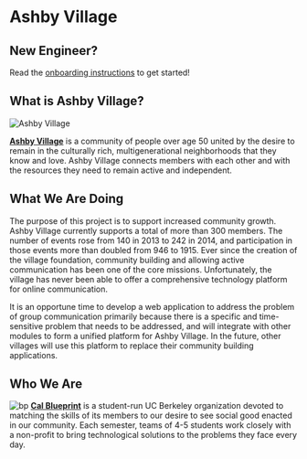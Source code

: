 # Ashby Village

New Engineer?
----
Read the [onboarding instructions](https://github.com/calblueprint/ashby-village/tree/master/docs) to get started!

What is Ashby Village?
----
![Ashby Village](http://s3.amazonaws.com/ClubExpressClubFiles/748044/graphics/AVlogocolor-web.png "Ashby Village Banner" )

**[Ashby Village](http://www.ashbyvillage.org/)** is a community of people over age 50 united by the desire to remain in the culturally rich, multigenerational neighborhoods that they know and love. Ashby Village connects members with each other and with the resources they need to remain active and independent.

What We Are Doing
----
The purpose of this project is to support increased community growth. Ashby Village currently supports a total of more than 300 members. The number of events rose from 140 in 2013 to 242 in 2014, and participation in those events more than doubled from 946 to 1915. Ever since the creation of the village foundation, community building and allowing active communication has been one of the core missions. Unfortunately, the village has never been able to offer a comprehensive technology platform for online communication.

It is an opportune time to develop a web application to address the problem of group communication primarily because there is a specific and time-sensitive problem that needs to be addressed, and will integrate with other modules to form a unified platform for Ashby Village. In the future, other villages will use this platform to replace their community building applications.

Who We Are
----------
![bp](https://raw.githubusercontent.com/calblueprint/calblueprint.org.old/master/app/assets/images/banner-facebook.png "BP Banner")
**[Cal Blueprint](http://www.calblueprint.org/)** is a student-run UC Berkeley organization devoted to matching the skills of its members to our desire to see social good enacted in our community. Each semester, teams of 4-5 students work closely with a non-profit to bring technological solutions to the problems they face every day.

